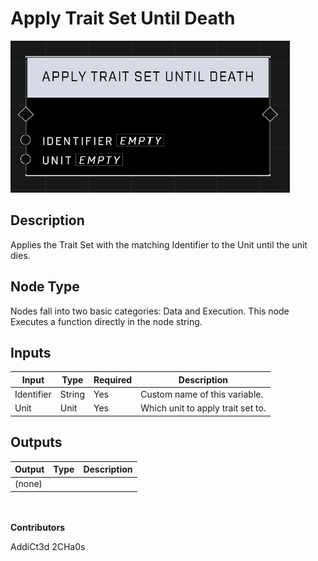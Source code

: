 # Apply Trait Set Until Death
![](../../../.gitbook/assets/apply-trait-set-until-death.png)
## Description
Applies the Trait Set with the matching Identifier to the Unit until the unit dies.

## Node Type
Nodes fall into two basic categories: Data and Execution. This node Executes a function directly in the node string.

## Inputs
| Input | Type | Required | Description |
|------------------|------------------|----------|--------------------------------------------------------------|
| Identifier | String | Yes | Custom name of this variable. |
| Unit | Unit | Yes | Which unit to apply trait set to. |

## Outputs
| Output | Type | Description |
|------------------|------------------|--------------------------------------------------------------|
| (none) | | |

\
\
**Contributors**

AddiCt3d 2CHa0s